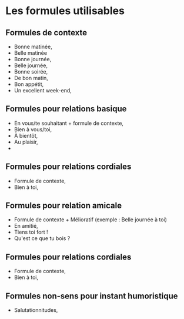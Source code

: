 # Les formules utilisables 

## Formules de contexte
- Bonne matinée, 
- Belle matinée
- Bonne journée, 
- Belle journée, 
- Bonne soirée, 
- De bon matin, 
- Bon appétit,
- Un excellent week-end,

## Formules pour relations basique 
- En vous/te souhaitant + formule de contexte, 
- Bien à vous/toi, 
- À bientôt,
- Au plaisir,
- 

## Formules pour relations cordiales
- Formule de contexte, 
- Bien à toi, 

## Formules pour relation amicale
- Formule de contexte + Mélioratif (exemple : Belle journée à toi) 
- En amitié, 
- Tiens toi fort !
- Qu'est ce que tu bois ?


## Formules pour relations cordiales
- Formule de contexte, 
- Bien à toi, 


## Formules non-sens pour instant humoristique
- Salutationnitudes, 
